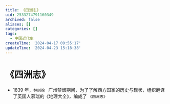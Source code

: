 ```yaml
---
title: 《四洲志》
uid: 2533274791160349
archived: false
aliases: []
categories: []
tags:
  - 中国近代史
createTime: '2024-04-17 09:55:17'
updateTime: '2024-04-23 15:18:38'
---
```


# 《四洲志》

- 1839 年，`林则徐 ` 广州禁烟期间，为了了解西方国家的历史与现状，组织翻译了英国人慕瑞的《地理大全》，编成了 `《四洲志》`
